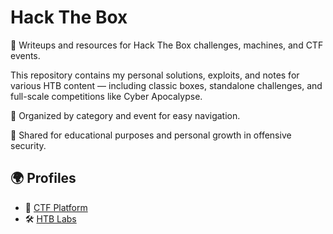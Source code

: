 # Hack The Box

🔐 Writeups and resources for Hack The Box challenges, machines, and CTF events.

This repository contains my personal solutions, exploits, and notes for various HTB content — including classic boxes, standalone challenges, and full-scale competitions like Cyber Apocalypse.

📁 Organized by category and event for easy navigation.  

📌 Shared for educational purposes and personal growth in offensive security.

## 🌍 Profiles

- 🧠 [CTF Platform](https://ctf.hackthebox.com/user/profile/638913)
- 🛠️ [HTB Labs](https://app.hackthebox.com/profile/227048)
